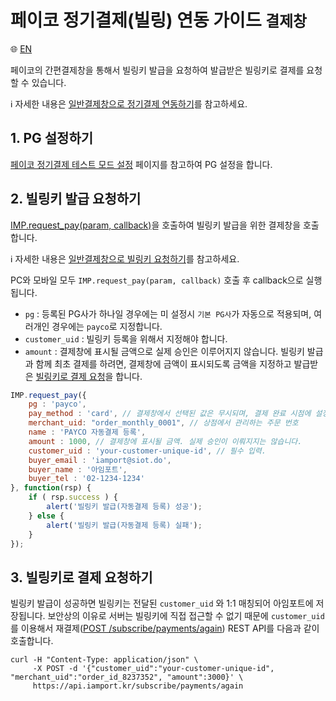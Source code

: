 # 페이코 정기결제(빌링) 연동 가이드 `결제창`

:globe_with_meridians: [EN](/en/Subscription/sample/payco-request-billing-key.md)

페이코의 간편결제창을 통해서 빌링키 발급을 요청하여 발급받은 빌링키로 결제를 요청할 수 있습니다.<Br />

ℹ️ 자세한 내용은 [일반결제창으로 정기결제 연동하기](https://docs.iamport.kr/implementation/subscription?lang=ko#issue-billing-b)를 참고하세요.

## 1. PG 설정하기

<a href="https://guide.iamport.kr/d6601ff5-49ec-45a6-8bfb-79752e700942" target="_blank">페이코 정기결제 테스트 모드 설정</a> 페이지를 참고하여 PG 설정을 합니다.

## 2. 빌링키 발급 요청하기

[IMP.request_pay(param, callback)](https://docs.iamport.kr/sdk/javascript-sdk#request_pay)을 호출하여 빌링키 발급을 위한 결제창을 호출합니다. 

ℹ️ 자세한 내용은 [일반결제창으로 빌링키 요청하기](https://docs.iamport.kr/implementation/subscription#issue-billing-b)를 참고하세요.

PC와 모바일 모두 `IMP.request_pay(param, callback)` 호출 후 callback으로 실행됩니다.

- `pg` : 등록된 PG사가 하나일 경우에는 미 설정시 `기본 PG사`가 자동으로 적용되며, 여러개인 경우에는 `payco`로 지정합니다.
- `customer_uid` : 빌링키 등록을 위해서 지정해야 합니다.
- `amount` : 결제창에 표시될 금액으로 실제 승인은 이루어지지 않습니다. 빌링키 발급과 함께 최초 결제를 하려면, 결제창에 금액이 표시되도록 금액을 지정하고 발급받은 [빌링키로 결제 요청](#request-pay)을 합니다.

```javascript
IMP.request_pay({
    pg : 'payco', 
	pay_method : 'card', // 결제창에서 선택된 값은 무시되며, 결제 완료 시점에 설정됩니다.
	merchant_uid: "order_monthly_0001", // 상점에서 관리하는 주문 번호
	name : 'PAYCO 자동결제 등록',
	amount : 1000, // 결제창에 표시될 금액. 실제 승인이 이뤄지지는 않습니다.
	customer_uid : 'your-customer-unique-id', // 필수 입력.
	buyer_email : 'iamport@siot.do',
	buyer_name : '아임포트',
	buyer_tel : '02-1234-1234'
}, function(rsp) {
	if ( rsp.success ) {
		alert('빌링키 발급(자동결제 등록) 성공');
	} else {
		alert('빌링키 발급(자동결제 등록) 실패');
	}
});
```

<a name="request-pay" />

## 3. 빌링키로 결제 요청하기

빌링키 발급이 성공하면 빌링키는 전달된 `customer_uid` 와 1:1 매칭되어 아임포트에 저장됩니다. 보안상의 이유로 서버는 빌링키에 직접 접근할 수 없기 때문에 `customer_uid`를 이용해서 재결제([POST /subscribe/payments/again](https://api.iamport.kr/#!/subscribe/again)) REST API를 다음과 같이 호출합니다.

```
curl -H "Content-Type: application/json" \   
     -X POST -d '{"customer_uid":"your-customer-unique-id", "merchant_uid":"order_id_8237352", "amount":3000}' \
     https://api.iamport.kr/subscribe/payments/again	 
```
